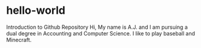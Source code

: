# hello-world
Introduction to Github Repository
Hi, My name is A.J. and I am pursuing a dual degree in Accounting and Computer Science. I like to play baseball and Minecraft.
